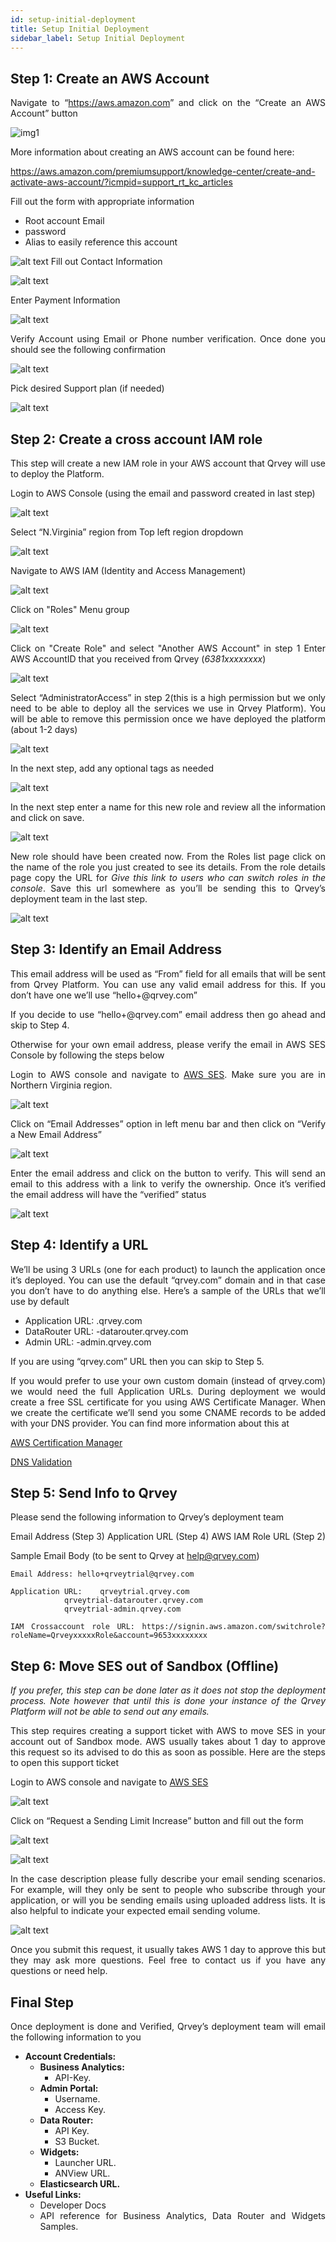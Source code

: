 ```yaml
---
id: setup-initial-deployment
title: Setup Initial Deployment
sidebar_label: Setup Initial Deployment
---
```


<div style="text-align: justify">

## Step 1: Create an AWS Account
Navigate to “<https://aws.amazon.com>” and click on the “Create an AWS Account” button

![img1](https://s3.amazonaws.com/cdn.qrvey.com/documentation_assets/setup-deployments/initial-deployment/1.1.CreateAWSAccount.png#thumbnail-80)

More information about creating an AWS account can be found here:

<https://aws.amazon.com/premiumsupport/knowledge-center/create-and-activate-aws-account/?icmpid=support_rt_kc_articles>

Fill out the form with appropriate information 

* Root account Email
* password 
* Alias to easily reference this account

![alt text](https://s3.amazonaws.com/cdn.qrvey.com/documentation_assets/setup-deployments/initial-deployment/1.2.CreateAWSAccount.png#thumbnail-80)
Fill out Contact Information

![alt text](https://s3.amazonaws.com/cdn.qrvey.com/documentation_assets/setup-deployments/initial-deployment/1.3.CreateAWSAccount.png#thumbnail-80)

Enter Payment Information

![alt text](https://s3.amazonaws.com/cdn.qrvey.com/documentation_assets/setup-deployments/initial-deployment/1.4.CreateAWSAccount.png#thumbnail-80)

Verify Account using Email or Phone number verification. Once done you should see the following confirmation

![alt text](https://s3.amazonaws.com/cdn.qrvey.com/documentation_assets/setup-deployments/initial-deployment/1.5.CreateAWSAccount.png#thumbnail-80)

Pick desired Support plan (if needed)

![alt text](https://s3.amazonaws.com/cdn.qrvey.com/documentation_assets/setup-deployments/initial-deployment/1.6.CreateAWSAccount.png#thumbnail-80)
## Step 2: Create a cross account IAM role
This step will create a new IAM role in your AWS account that Qrvey will use to deploy the Platform.
 
Login to AWS Console (using the email and password created in last step)

![alt text](https://s3.amazonaws.com/cdn.qrvey.com/documentation_assets/setup-deployments/initial-deployment/2.1.CreateIAMUser.png#thumbnail-80)

Select “N.Virginia” region from Top left region dropdown

![alt text](https://s3.amazonaws.com/cdn.qrvey.com/documentation_assets/setup-deployments/initial-deployment/2.2.CreateIAMUser.png#thumbnail-80)

Navigate to AWS IAM (Identity and Access Management)

![alt text](https://s3.amazonaws.com/cdn.qrvey.com/documentation_assets/setup-deployments/initial-deployment/2.3.CreateIAMUser.png#thumbnail-80)

Click on "Roles" Menu group

![alt text](https://s3.amazonaws.com/cdn.qrvey.com/documentation_assets/setup-deployments/initial-deployment/2.4.CreateIAMRole.png#thumbnail-80)

Click on "Create Role" and select "Another AWS Account" in step 1
Enter AWS AccountID that you received from Qrvey (*6381xxxxxxxx*)

![alt text](https://s3.amazonaws.com/cdn.qrvey.com/documentation_assets/setup-deployments/initial-deployment/2.5.CreateIAMRole.png#thumbnail-80)

Select “AdministratorAccess” in step 2(this is a high permission but we only need to be able to deploy all the services we use in Qrvey Platform). You will be able to remove this permission once we have deployed the platform (about 1-2 days)

![alt text](https://s3.amazonaws.com/cdn.qrvey.com/documentation_assets/setup-deployments/initial-deployment/2.6.CreateIAMRole.png#thumbnail-80)

In the next step, add any optional tags as needed

![alt text](https://s3.amazonaws.com/cdn.qrvey.com/documentation_assets/setup-deployments/initial-deployment/2.7.CreateIAMRole.png#thumbnail-80)

In the next step enter a name for this new role and review all the information and click on save.

![alt text](https://s3.amazonaws.com/cdn.qrvey.com/documentation_assets/setup-deployments/initial-deployment/2.8.CreateIAMRole.png#thumbnail-80)

New role should have been created now. From the Roles list page click on the name of the role you just created to see its details. From the role details page copy the URL for *Give this link to users who can switch roles in the console*. Save this url somewhere as you’ll be sending this to Qrvey’s deployment team in the last step.

![alt text](https://s3.amazonaws.com/cdn.qrvey.com/documentation_assets/setup-deployments/initial-deployment/2.9.CreateIAMRole.png#thumbnail-80)

## Step 3: Identify an Email Address 
This email address will be used as “From” field for all emails that will be sent from Qrvey Platform. You can use any valid email address for this. If you don’t have one we’ll use “hello+<companyname>@qrvey.com”

If you decide to use “hello+<companyname>@qrvey.com” email address then go ahead and skip to Step 4. 

Otherwise for your own email address, please verify the email in AWS SES Console by following the steps below

Login to AWS console and navigate to [AWS SES](https://aws.amazon.com/ses/). Make sure you are in Northern Virginia region.

![alt text](https://s3.amazonaws.com/cdn.qrvey.com/documentation_assets/setup-deployments/initial-deployment/3.1.IdentifyEmailAddress.png#thumbnail-80)

Click on “Email Addresses” option in left menu bar and then click on “Verify a New Email Address”

![alt text](https://s3.amazonaws.com/cdn.qrvey.com/documentation_assets/setup-deployments/initial-deployment/3.2.IdentifyEmailAddress.png#thumbnail-80)

Enter the email address and click on the button to verify. This will send an email to this address with a link to verify the ownership. Once it’s verified the email address will have the “verified” status

![alt text](https://s3.amazonaws.com/cdn.qrvey.com/documentation_assets/setup-deployments/initial-deployment/3.3.IdentifyEmailAddress.png#thumbnail-80)

## Step 4: Identify a URL
We’ll be using 3 URLs (one for each product) to launch the application once it’s deployed. You can use the default “qrvey.com” domain and in that case you don’t have to do anything else. Here’s a sample of the URLs that we’ll use by default

* Application URL: <companyName>.qrvey.com
* DataRouter URL: <companyName>-datarouter.qrvey.com
* Admin URL: <companyName>-admin.qrvey.com

If you are using “qrvey.com” URL then you can skip to Step 5.

If you would prefer to use your own custom domain (instead of qrvey.com) we would need the full Application URLs. During deployment we would create a free SSL certificate for you using AWS Certificate Manager. When we create the certificate we’ll send you some CNAME records to be added with your DNS provider. You can find more information about this at

[AWS Certification Manager](https://docs.aws.amazon.com/acm/latest/userguide/acm-overview.html)

[DNS Validation](https://docs.aws.amazon.com/acm/latest/userguide/gs-acm-validate-dns.html)

## Step 5: Send Info to Qrvey
Please send the following information to Qrvey’s deployment team

Email Address (Step 3)
Application URL (Step 4)
AWS IAM Role URL (Step 2)

Sample Email Body (to be sent to Qrvey at help@qrvey.com)
```
Email Address: hello+qrveytrial@qrvey.com

Application URL: 	qrveytrial.qrvey.com
			qrveytrial-datarouter.qrvey.com
			qrveytrial-admin.qrvey.com

IAM Crossaccount role URL: https://signin.aws.amazon.com/switchrole?roleName=QrveyxxxxxRole&account=9653xxxxxxxx
```

## Step 6: Move SES out of Sandbox (Offline)
_If you prefer, this step can be done later as it does not stop the deployment process. Note however that until this is done your instance of the Qrvey Platform will not be able to send out any emails._ 

This step requires creating a support ticket with AWS to move SES in your account out of Sandbox mode. AWS usually takes about 1 day to approve this request so its advised to do this as soon as possible. Here are the steps to open this support ticket

Login to AWS console and navigate to [AWS SES](http://aws.amazon.com/ses)

![alt text](https://s3.amazonaws.com/cdn.qrvey.com/documentation_assets/setup-deployments/initial-deployment/6.1.MoveSESOutOfSandbox.png#thumbnail-80)

Click on “Request a Sending Limit Increase” button and fill out the form

![alt text](https://s3.amazonaws.com/cdn.qrvey.com/documentation_assets/setup-deployments/initial-deployment/6.2.MoveSESOutOfSandbox.png#thumbnail-80)

![alt text](https://s3.amazonaws.com/cdn.qrvey.com/documentation_assets/setup-deployments/initial-deployment/6.3.MoveSESOutOfSandbox.png#thumbnail-80)

In the case description please fully describe your email sending scenarios. For example, will they only be sent to people who subscribe through your application, or will you be sending emails using uploaded address lists. It is also helpful to indicate your expected email sending volume.

![alt text](https://s3.amazonaws.com/cdn.qrvey.com/documentation_assets/setup-deployments/initial-deployment/6.4.MoveSESOutOfSandbox.png#thumbnail-80)

Once you submit this request, it usually takes AWS 1 day to approve this but they may ask more questions. Feel free to contact us if you have any questions or need help.

## Final Step
Once deployment is done and Verified, Qrvey’s deployment team will email the following information to you

* **Account Credentials:**
	* **Business Analytics:**
		* API-Key.
	* **Admin Portal:**
		* Username.
		* Access Key.
	* **Data Router:**
		* API Key.
		* S3 Bucket.
	* **Widgets:**
		* Launcher URL.
		* ANView URL.
	* **Elasticsearch URL.**
* **Useful Links:**
	* Developer Docs
	* API reference for Business Analytics, Data Router and Widgets Samples.



